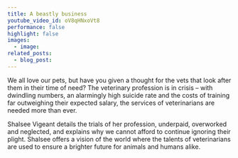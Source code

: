 ```yaml
---
title: A beastly business
youtube_video_id: oV8qHNxoVt8
performance: false
highlight: false
images:
  - image:
related_posts:
  - blog_post:
---
```

We all love our pets, but have you given a thought for the vets that look after them in their time of need? The veterinary profession is in crisis – with dwindling numbers, an alarmingly high suicide rate and the costs of training far outweighing their expected salary, the services of veterinarians are needed more than ever.

Shalsee Vigeant details the trials of her profession, underpaid, overworked and neglected, and explains why we cannot afford to continue ignoring their plight. Shalsee offers a vision of the world where the talents of veterinarians are used to ensure a brighter future for animals and humans alike.
